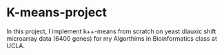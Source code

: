 # K-means-project
In this project, I implement k++-means from scratch on yeast diauxic shift microarray data (6400 genes) for my Algorthims in Bioinformatics class at UCLA.
